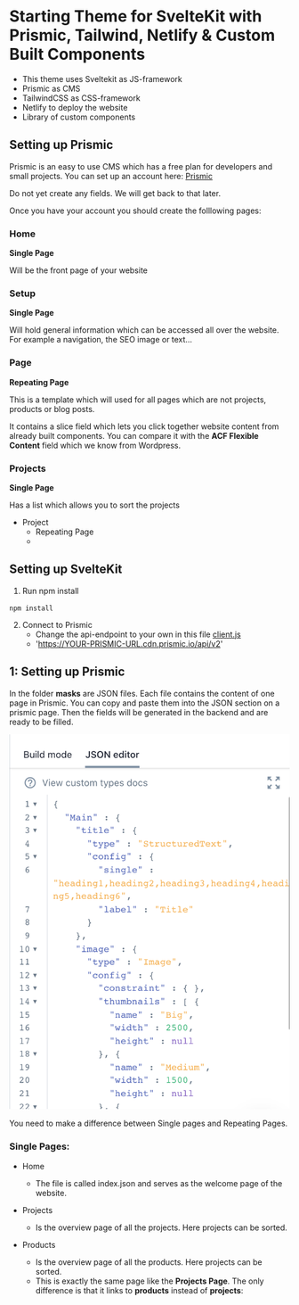 # Starting Theme for SvelteKit with Prismic, Tailwind, Netlify & Custom Built Components
- This theme uses Sveltekit as JS-framework
- Prismic as CMS
- TailwindCSS as CSS-framework
- Netlify to deploy the website
- Library of custom components

## Setting up Prismic
Prismic is an easy to use CMS which has a free plan for developers and small projects.
You can set up an account here: [Prismic](https://prismic.io/)

Do not yet create any fields. We will get back to that later.

Once you have your account you should create the folllowing pages:

### Home
   **Single Page**

   Will be the front page of your website

### Setup
   **Single Page**

   Will hold general information which can be accessed all over the website. For example a navigation, the SEO image or text…

### Page
   **Repeating Page**

   This is a template which will used for all pages which are not projects, products or blog posts.

   It contains a slice field which lets you click together website content from already built components. You can compare it with the **ACF Flexible Content** field which we know from Wordpress.

### Projects
   **Single Page**

   Has a list which allows you to sort the projects

- Project
   - Repeating Page
   -


## Setting up SvelteKit
1. Run npm install
```
npm install
```

2. Connect to Prismic
   - Change the api-endpoint to your own in this file [client.js](src/utils/client.js)
   - 'https://YOUR-PRISMIC-URL.cdn.prismic.io/api/v2'




## 1: Setting up Prismic
In the folder **masks** are JSON files.
Each file contains the content of one page in Prismic.
You can copy and paste them into the JSON section on a prismic page.
Then the fields will be generated in the backend and are ready to be filled.

![JSON in Prismic](/static/readme/json-prismic.png)

You need to make a difference between Single pages and Repeating Pages.

### Single Pages:
- Home
   - The file is called index.json and serves as the welcome page of the website.

- Projects
   - Is the overview page of all the projects. Here projects can be sorted.

- Products
   - Is the overview page of all the products. Here projects can be sorted.
   - This is exactly the same page like the **Projects Page**. The only difference is that it links to **products** instead of **projects**: